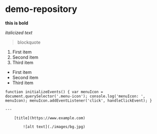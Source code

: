 # demo-repository
 **this is bold**

 *italicized text*

 > blockquote

1. First item
2. Second item
3. Third item

- First item
- Second item
- Third item

`function initializeEvents() {
    var menuIcon = document.querySelector('.menu-icon');
    console.log('menuIcon: ', menuIcon);
    menuIcon.addEventListener('click', handleClickEvent);
}`

 	---

     	[title](https://www.example.com)

         	![alt text](./images/bg.jpg)

